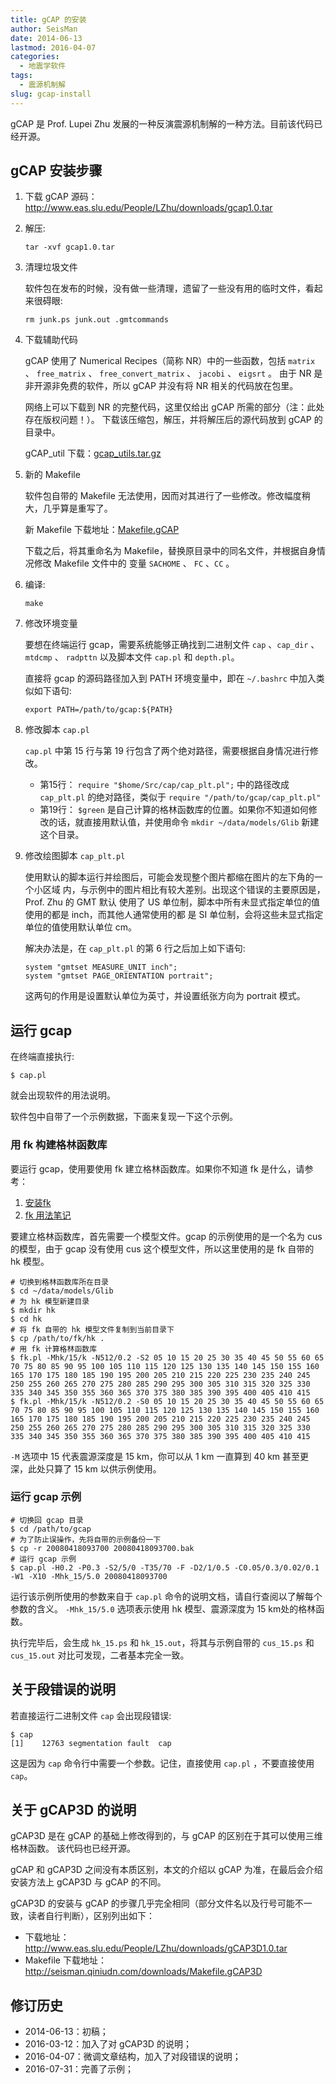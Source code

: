 ```yaml
---
title: gCAP 的安装
author: SeisMan
date: 2014-06-13
lastmod: 2016-04-07
categories:
  - 地震学软件
tags:
  - 震源机制解
slug: gcap-install
---
```


gCAP 是 Prof. Lupei Zhu 发展的一种反演震源机制解的一种方法。目前该代码已经开源。

<!--more-->

## gCAP 安装步骤

1.  下载 gCAP 源码： <http://www.eas.slu.edu/People/LZhu/downloads/gcap1.0.tar>
2.  解压:

        tar -xvf gcap1.0.tar

3.  清理垃圾文件

    软件包在发布的时候，没有做一些清理，遗留了一些没有用的临时文件，看起来很碍眼:

        rm junk.ps junk.out .gmtcommands

4.  下载辅助代码

    gCAP 使用了 Numerical Recipes（简称 NR）中的一些函数，包括 `matrix` 、
    `free_matrix` 、 `free_convert_matrix` 、 `jacobi` 、 `eigsrt` 。
    由于 NR 是非开源非免费的软件，所以 gCAP 并没有将 NR 相关的代码放在包里。

    网络上可以下载到 NR 的完整代码，这里仅给出 gCAP 所需的部分（注：此处存在版权问题！）。
    下载该压缩包，解压，并将解压后的源代码放到 gCAP 的目录中。

    gCAP_util 下载：[gcap_utils.tar.gz](http://seisman.qiniudn.com/downloads/gcap_utils.tar.gz)

5.  新的 Makefile

    软件包自带的 Makefile 无法使用，因而对其进行了一些修改。修改幅度稍大，几乎算是重写了。

    新 Makefile 下载地址：[Makefile.gCAP](http://seisman.qiniudn.com/downloads/Makefile.gCAP)

    下载之后，将其重命名为 Makefile，替换原目录中的同名文件，并根据自身情况修改 Makefile 文件中的
    变量 `SACHOME` 、 `FC` 、`CC` 。

6.  编译:

        make

7.  修改环境变量

    要想在终端运行 gcap，需要系统能够正确找到二进制文件 `cap` 、`cap_dir` 、
    `mtdcmp` 、 `radpttn` 以及脚本文件 `cap.pl` 和 `depth.pl`。

    直接将 gcap 的源码路径加入到 PATH 环境变量中，即在 `~/.bashrc` 中加入类似如下语句:

        export PATH=/path/to/gcap:${PATH}

8.  修改脚本 `cap.pl`

    `cap.pl` 中第 15 行与第 19 行包含了两个绝对路径，需要根据自身情况进行修改。

    -   第15行： `require "$home/Src/cap/cap_plt.pl";` 中的路径改成 `cap_plt.pl` 的绝对路径，类似于 `require "/path/to/gcap/cap_plt.pl"`
    -   第19行： `$green` 是自己计算的格林函数库的位置。如果你不知道如何修改的话，就直接用默认值，并使用命令 `mkdir ~/data/models/Glib` 新建这个目录。

9.  修改绘图脚本 `cap_plt.pl`

    使用默认的脚本运行并绘图后，可能会发现整个图片都缩在图片的左下角的一个小区域
    内，与示例中的图片相比有较大差别。出现这个错误的主要原因是，Prof. Zhu 的 GMT 默认
    使用了 US 单位制，脚本中所有未显式指定单位的值使用的都是 inch，而其他人通常使用的都
    是 SI 单位制，会将这些未显式指定单位的值使用默认单位 cm。

    解决办法是，在 `cap_plt.pl` 的第 6 行之后加上如下语句:

        system "gmtset MEASURE_UNIT inch";
        system "gmtset PAGE_ORIENTATION portrait";

    这两句的作用是设置默认单位为英寸，并设置纸张方向为 portrait 模式。

## 运行 gcap

在终端直接执行:

    $ cap.pl

就会出现软件的用法说明。

软件包中自带了一个示例数据，下面来复现一下这个示例。

### 用 fk 构建格林函数库

要运行 gcap，使用要使用 fk 建立格林函数库。如果你不知道 fk 是什么，请参考：

1. [安装fk](/fk-installation/)
2. [fk 用法笔记](/fk-notes/)

要建立格林函数库，首先需要一个模型文件。gcap 的示例使用的是一个名为 cus 的模型，由于 gcap
没有使用 cus 这个模型文件，所以这里使用的是 fk 自带的 hk 模型。

    # 切换到格林函数库所在目录
    $ cd ~/data/models/Glib
    # 为 hk 模型新建目录
    $ mkdir hk
    $ cd hk
    # 将 fk 自带的 hk 模型文件复制到当前目录下
    $ cp /path/to/fk/hk .
    # 用 fk 计算格林函数库
    $ fk.pl -Mhk/15/k -N512/0.2 -S2 05 10 15 20 25 30 35 40 45 50 55 60 65 70 75 80 85 90 95 100 105 110 115 120 125 130 135 140 145 150 155 160 165 170 175 180 185 190 195 200 205 210 215 220 225 230 235 240 245 250 255 260 265 270 275 280 285 290 295 300 305 310 315 320 325 330 335 340 345 350 355 360 365 370 375 380 385 390 395 400 405 410 415
    $ fk.pl -Mhk/15/k -N512/0.2 -S0 05 10 15 20 25 30 35 40 45 50 55 60 65 70 75 80 85 90 95 100 105 110 115 120 125 130 135 140 145 150 155 160 165 170 175 180 185 190 195 200 205 210 215 220 225 230 235 240 245 250 255 260 265 270 275 280 285 290 295 300 305 310 315 320 325 330 335 340 345 350 355 360 365 370 375 380 385 390 395 400 405 410 415

`-M` 选项中 15 代表震源深度是 15 km，你可以从 1 km 一直算到 40 km 甚至更深，此处只算了 15 km 以供示例使用。

### 运行 gcap 示例

    # 切换回 gcap 目录
    $ cd /path/to/gcap
    # 为了防止误操作，先将自带的示例备份一下
    $ cp -r 20080418093700 20080418093700.bak
    # 运行 gcap 示例
    $ cap.pl -H0.2 -P0.3 -S2/5/0 -T35/70 -F -D2/1/0.5 -C0.05/0.3/0.02/0.1 -W1 -X10 -Mhk_15/5.0 20080418093700

运行该示例所使用的参数来自于 `cap.pl` 命令的说明文档，请自行查阅以了解每个参数的含义。 `-Mhk_15/5.0` 选项表示使用 hk 模型、震源深度为 15 km处的格林函数。

执行完毕后，会生成 `hk_15.ps` 和 `hk_15.out`，将其与示例自带的 `cus_15.ps` 和 `cus_15.out`
对比可发现，二者基本完全一致。

## 关于段错误的说明

若直接运行二进制文件 `cap` 会出现段错误:

    $ cap
    [1]    12763 segmentation fault  cap

这是因为 `cap` 命令行中需要一个参数。记住，直接使用 `cap.pl` ，不要直接使用 `cap`。

## 关于 gCAP3D 的说明

gCAP3D 是在 gCAP 的基础上修改得到的，与 gCAP 的区别在于其可以使用三维格林函数。
该代码也已经开源。

gCAP 和 gCAP3D 之间没有本质区别，本文的介绍以 gCAP 为准，在最后会介绍安装方法上
gCAP3D 与 gCAP 的不同。

gCAP3D 的安装与 gCAP 的步骤几乎完全相同（部分文件名以及行号可能不一致，读者自行判断），区别列出如下：

-   下载地址： <http://www.eas.slu.edu/People/LZhu/downloads/gCAP3D1.0.tar>
-   Makefile 下载地址： <http://seisman.qiniudn.com/downloads/Makefile.gCAP3D>

## 修订历史

-   2014-06-13：初稿；
-   2016-03-12：加入了对 gCAP3D 的说明；
-   2016-04-07：微调文章结构，加入了对段错误的说明；
-   2016-07-31：完善了示例；
